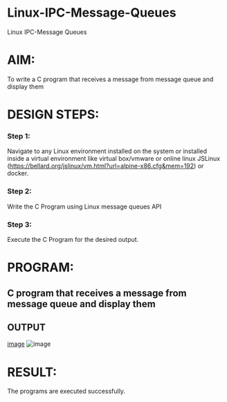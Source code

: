 # Linux-IPC-Message-Queues
Linux IPC-Message Queues

# AIM:
To write a C program that receives a message from message queue and display them

# DESIGN STEPS:

### Step 1:

Navigate to any Linux environment installed on the system or installed inside a virtual environment like virtual box/vmware or online linux JSLinux (https://bellard.org/jslinux/vm.html?url=alpine-x86.cfg&mem=192) or docker.

### Step 2:

Write the C Program using Linux message queues API 

### Step 3:

Execute the C Program for the desired output. 

# PROGRAM:

## C program that receives a message from message queue and display them





## OUTPUT
[image](https://github.com/Gokkul-M/Linux-IPC-Message-Queues/assets/144870543/729dc8a4-1cf3-4d79-b784-9b9358060867)
![image](https://github.com/Gokkul-M/Linux-IPC-Message-Queues/assets/144870543/9c225555-4405-4221-ba17-9e526f5d0d8c)

# RESULT:
The programs are executed successfully.
